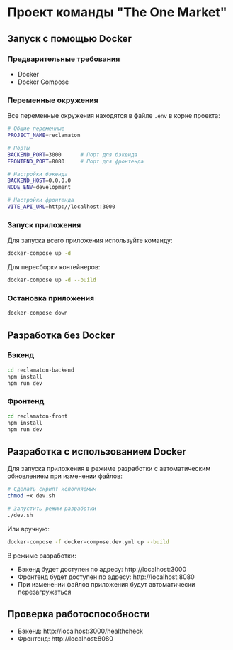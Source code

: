 # Проект команды "The One Market"

## Запуск с помощью Docker

### Предварительные требования

- Docker
- Docker Compose

### Переменные окружения

Все переменные окружения находятся в файле `.env` в корне проекта:

```bash
# Общие переменные
PROJECT_NAME=reclamaton

# Порты
BACKEND_PORT=3000      # Порт для бэкенда
FRONTEND_PORT=8080     # Порт для фронтенда

# Настройки бэкенда
BACKEND_HOST=0.0.0.0
NODE_ENV=development

# Настройки фронтенда
VITE_API_URL=http://localhost:3000
```

### Запуск приложения

Для запуска всего приложения используйте команду:

```bash
docker-compose up -d
```

Для пересборки контейнеров:

```bash
docker-compose up -d --build
```

### Остановка приложения

```bash
docker-compose down
```

## Разработка без Docker

### Бэкенд

```bash
cd reclamaton-backend
npm install
npm run dev
```

### Фронтенд

```bash
cd reclamaton-front
npm install
npm run dev
```

## Разработка с использованием Docker

Для запуска приложения в режиме разработки с автоматическим обновлением при изменении файлов:

```bash
# Сделать скрипт исполняемым
chmod +x dev.sh

# Запустить режим разработки
./dev.sh
```

Или вручную:

```bash
docker-compose -f docker-compose.dev.yml up --build
```

В режиме разработки:
- Бэкенд будет доступен по адресу: http://localhost:3000
- Фронтенд будет доступен по адресу: http://localhost:8080
- При изменении файлов приложения будут автоматически перезагружаться

## Проверка работоспособности

- Бэкенд: http://localhost:3000/healthcheck
- Фронтенд: http://localhost:8080